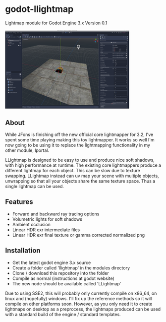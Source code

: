 # godot-llightmap
Lightmap module for Godot Engine 3.x
Version 0.1

<img src="/pics/llightmap_01screen.png" alt="screenshot" width="400"/>

## About
While JFons is finishing off the new official core lightmapper for 3.2, I've spent some time playing making this toy lightmapper. It works so well I'm now going to be using it to replace the lightmapping functionality in my other module, lportal.

LLightmap is designed to be easy to use and produce nice soft shadows, with high performance at runtime. The existing core lightmappers produce a different lightmap for each object. This can be slow due to texture swapping. LLightmap instead can uv map your scene with multiple objects, unwrapping so that all your objects share the same texture space. Thus a single lightmap can be used.

## Features
* Forward and backward ray tracing options
* Volumetric lights for soft shadows
* Ambient occlusion
* Linear HDR exr intermediate files
* Linear HDR exr final texture or gamma corrected normalized png

## Installation
* Get the latest godot engine 3.x source
* Create a folder called 'llightmap' in the modules directory
* Clone / download this repository into the folder
* Compile as normal (instructions at godot website)
* The new node should be available called 'LLightmap'

Due to using SSE2, this will probably only currently compile on x86_64, on linux and (hopefully) windows. I'll fix up the reference methods so it will compile on other platforms soon. However, as you only need it to create lightmaps on desktop as a preprocess, the lightmaps produced can be used with a standard build of the engine / standard templates.


